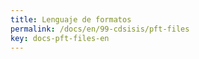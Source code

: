 ```yaml
---
title: Lenguaje de formatos
permalink: /docs/en/99-cdsisis/pft-files
key: docs-pft-files-en
---
```


